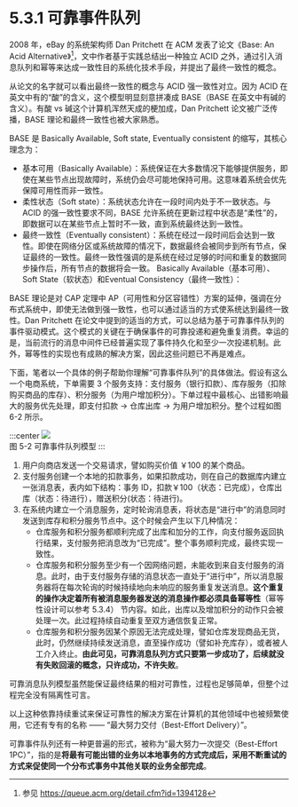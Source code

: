 # 5.3.1 可靠事件队列

2008 年，eBay 的系统架构师 Dan Pritchett 在 ACM 发表了论文《Base: An Acid Alternative》[^1]，文中作者基于实践总结出一种独立  ACID 之外，通过引入消息队列和幂等来达成一致性目的系统化技术手段，并提出了最终一致性的概念。

从论文的名字就可以看出最终一致性的概念与 ACID 强一致性对立。因为 ACID 在英文中有的“酸”的含义，这个模型明显刻意拼凑成 BASE（BASE 在英文中有碱的含义）。有酸 vs 碱这个计算机浑然天成的梗加成，Dan Pritchett 论文被广泛传播，BASE 理论和最终一致性也被大家熟悉。


BASE 是 Basically Available, Soft state, Eventually consistent 的缩写，其核心理念为：

- 基本可用（Basically Available）：系统保证在大多数情况下能够提供服务，即使在某些节点出现故障时，系统仍会尽可能地保持可用。这意味着系统会优先保障可用性而非一致性。
- 柔性状态（Soft state）：系统状态允许在一段时间内处于不一致状态。与 ACID 的强一致性要求不同，BASE 允许系统在更新过程中状态是“柔性”的，即数据可以在某些节点上暂时不一致，直到系统最终达到一致性。
- 最终一致性（Eventually consistent）：系统在经过一段时间后会达到一致性。即使在网络分区或系统故障的情况下，数据最终会被同步到所有节点，保证最终的一致性。最终一致性强调的是系统在经过足够的时间和重复的数据同步操作后，所有节点的数据将会一致。
Basically Available（基本可用）、Soft State（软状态）和Eventual Consistency（最终一致性）：

BASE 理论是对 CAP 定理中 AP（可用性和分区容错性）方案的延伸，强调在分布式系统中，即使无法做到强一致性，也可以通过适当的方式使系统达到最终一致性。Dan Pritchett 在论文中提到的适当的方式，可以总结为基于可靠事件队列的事件驱动模式。这个模式的关键在于确保事件的可靠投递和避免重复消费。幸运的是，当前流行的消息中间件已经普遍实现了事件持久化和至少一次投递机制。此外，幂等性的实现也有成熟的解决方案，因此这些问题已不再是难点。


下面，笔者以一个具体的例子帮助你理解“可靠事件队列”的具体做法。假设有这么一个电商系统，下单需要 3 个服务支持：支付服务（银行扣款）、库存服务（扣除购买商品的库存）、积分服务（为用户增加积分）。下单过程中最核心、出错影响最大的服务优先处理，即支付扣款 -> 仓库出库 -> 为用户增加积分。整个过程如图 6-2 所示。

:::center
  ![](../assets/BASE.svg)<br/>
  图 5-2 可靠事件队列模型
:::

1. 用户向商店发送一个交易请求，譬如购买价值 ￥100 的某个商品。
2. 支付服务创建一个本地的扣款事务，如果扣款成功，则在自己的数据库内建立一张消息表，表内如下结构：事务 ID，扣款￥100（状态：已完成），仓库出库（状态：待进行），赠送积分(状态：待进行)。
3. 在系统内建立一个消息服务，定时轮询消息表，将状态是“进行中”的消息同时发送到库存和积分服务节点中。这个时候会产生以下几种情况：
	- 仓库服务和积分服务都顺利完成了出库和加分的工作，向支付服务返回执行结果，支付服务把消息改为“已完成”。整个事务顺利完成，最终实现一致性。
	- 仓库服务和积分服务至少有一个因网络问题，未能收到来自支付服务的消息。此时，由于支付服务存储的消息状态一直处于“进行中”，所以消息服务器将在每次轮询的时候持续地向未响应的服务重复发送消息。**这个重复的操作决定着所有被消息服务器发送的消息操作都必须具备幂等性**（幂等性设计可以参考 5.3.4） 节内容。如此，出库以及增加积分的动作只会被处理一次。此过程持续自动重复至双方通信恢复正常。
	- 仓库服务和积分服务因某个原因无法完成处理，譬如仓库发现商品无货，此时，仍然继续持续发送消息，直至操作成功（譬如补充库存），或者被人工介入终止。**由此可见，可靠消息队列方式只要第一步成功了，后续就没有失败回滚的概念，只许成功，不许失败**。

可靠消息队列模型虽然能保证最终结果的相对可靠性，过程也足够简单，但整个过程完全没有隔离性可言。

以上这种依靠持续重试来保证可靠性的解决方案在计算机的其他领域中也被频繁使用，它还有专有的名称 —— “最大努力交付（Best-Effort Delivery）”。

可靠事件队列还有一种更普遍的形式，被称为“最大努力一次提交（Best-Effort 1PC）”，指的是**将最有可能出错的业务以本地事务的方式完成后，采用不断重试的方式来促使同一个分布式事务中其他关联的业务全部完成**。

[^1]: 参见 https://queue.acm.org/detail.cfm?id=1394128
